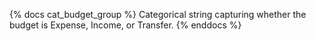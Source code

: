 {% docs cat_budget_group %} Categorical string capturing whether the budget is Expense, Income, or Transfer. {% enddocs %}